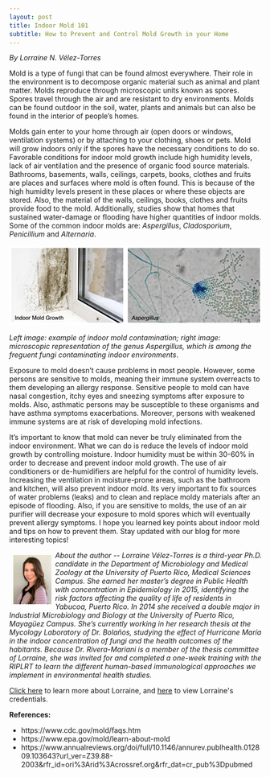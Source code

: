 ```yaml
---
layout: post
title: Indoor Mold 101
subtitle: How to Prevent and Control Mold Growth in your Home
---
```


*By Lorraine N. Vélez-Torres*

Mold is a type of fungi that can be found almost everywhere. Their role in the environment is to decompose organic material such as animal and plant matter. Molds reproduce through microscopic units known as spores. Spores travel through the air and are resistant to dry environments. Molds can be found outdoor in the soil, water, plants and animals but can also be found in the interior of people’s homes. 

Molds gain enter to your home through air (open doors or windows, ventilation systems) or by attaching to your clothing, shoes or pets. Mold will grow indoors only if the spores have the necessary conditions to do so. Favorable conditions for indoor mold growth include high humidity levels, lack of air ventilation and the presence of organic food source materials. Bathrooms, basements, walls, ceilings, carpets, books, clothes and fruits are places and surfaces where mold is often found. This is because of the high humidity levels present in these places or where these objects are stored. Also, the material of the walls, ceilings, books, clothes and fruits provide food to the mold.  Additionally, studies show that homes that sustained water-damage or flooding have higher quantities of indoor molds. Some of the common indoor molds are: <i>Aspergillus</i>, <i>Cladosporium</i>, <i>Penicillium</i> and <i>Alternaria</i>. 

<img src="/img/indoor-mold.png" alt="Indoor Mold" class="inline"/>

<i>Left image: example of indoor mold contamination; right image: microscopic representation of the genus Aspergillus, which is among the freguent fungi contaminating indoor environments</i>. 

Exposure to mold doesn’t cause problems in most people. However, some persons are sensitive to molds, meaning their immune system overreacts to them developing an allergy response. Sensitive people to mold can have nasal congestion, itchy eyes and sneezing symptoms after exposure to molds. Also, asthmatic persons may be susceptible to these organisms and have asthma symptoms exacerbations. Moreover, persons with weakened immune systems are at risk of developing mold infections. 
 
It’s important to know that mold can never be truly eliminated from the indoor environment. What we can do is reduce the levels of indoor mold growth by controlling moisture. Indoor humidity must be within 30-60% in order to decrease and prevent indoor mold growth. The use of air conditioners or de-humidifiers are helpful for the control of humidity levels. Increasing the ventilation in moisture-prone areas, such as the bathroom and kitchen, will also prevent indoor mold. Its very important to fix sources of water problems (leaks) and to clean and replace moldy materials after an episode of flooding. Also, if you are sensitive to molds, the use of an air purifier will decrease your exposure to mold spores which will eventually prevent allergy symptoms. I hope you learned key points about indoor mold and tips on how to prevent them. Stay updated with our blog for more interesting topics!

<img src="/img/Lorraine.jpeg" alt="Lorraine N. Vélez-Torres" align="left" style="width: 15%; height: 15%; margin:8px">
<p><i>About the author -- Lorraine Vélez-Torres is a third-year Ph.D. candidate in the Department of Microbiology and Medical Zoology at the University of Puerto Rico, Medical Sciences Campus. She earned her master’s degree in Public Health with concentration in Epidemiology in 2015, identifying the risk factors affecting the quality of life of residents in Yabucoa, Puerto Rico. In 2014 she received a double major in Industrial Microbiology and Biology at the University of Puerto Rico, Mayagüez Campus. She’s currently working in her research thesis at the Mycology Laboratory of Dr. Bolaños, studying the effect of Hurricane María in the indoor concentration of fungi and the health outcomes of the habitants. Because Dr. Rivera-Mariani is a member of the thesis committee of Lorraine, she was invited for and completed a one-week training with the RIPLRT to learn the different human-based immunological approaches we implement in environmental health studies.</i></p>

<a href="https://www.riplrt.com/cv/CV_Lorraine_Redacted.pdf" target="_blank">Click here</a> to learn more about Lorraine, and <a href="https://www.riplrt.com/cv/CV_Lorraine_Redacted.pdf" target="_blank">here</a> to view Lorraine's credentials.


<b>References:</b>
<ul>
	<li>https://www.cdc.gov/mold/faqs.htm</li>
	<li>https://www.epa.gov/mold/learn-about-mold</li>
	<li>https://www.annualreviews.org/doi/full/10.1146/annurev.publhealth.012809.103643?url_ver=Z39.88-2003&rfr_id=ori%3Arid%3Acrossref.org&rfr_dat=cr_pub%3Dpubmed</li>
</lu>



